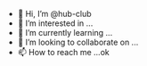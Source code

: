 - 👋 Hi, I’m @hub-club
- 👀 I’m interested in ...
- 🌱 I’m currently learning ...
- 💞️ I’m looking to collaborate on ...
- 📫 How to reach me ...ok

<!---
hub-club/hub-club is a ✨ special ✨ repository because its `README.md` (this file) appears on your GitHub profile.
You can click the Preview link to take a look at your changes.
--->
